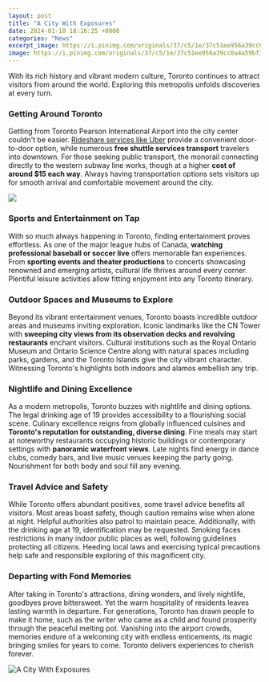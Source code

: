 ```yaml
---
layout: post
title: "A City With Exposures"
date: 2024-01-10 18:16:25 +0000
categories: "News"
excerpt_image: https://i.pinimg.com/originals/37/c5/1e/37c51ee956a39cc0a4a59bf37af0f0ee.jpg
image: https://i.pinimg.com/originals/37/c5/1e/37c51ee956a39cc0a4a59bf37af0f0ee.jpg
---
```


With its rich history and vibrant modern culture, Toronto continues to attract visitors from around the world. Exploring this metropolis unfolds discoveries at every turn.
### Getting Around Toronto  
Getting from Toronto Pearson International Airport into the city center couldn't be easier. [Rideshare services like Uber](https://thetopnews.github.io/the-complete-guide-to-becoming-a-web-developer/) provide a convenient door-to-door option, while numerous **free shuttle services transport** travelers into downtown. For those seeking public transport, the monorail connecting directly to the western subway line works, though at a higher **cost of around $15 each way**. Always having transportation options sets visitors up for smooth arrival and comfortable movement around the city.

![](https://www.adorama.com/alc/wp-content/uploads/2021/03/double-exposure-cityscape-feature.jpg)
### Sports and Entertainment on Tap
With so much always happening in Toronto, finding entertainment proves effortless. As one of the major league hubs of Canada, **watching professional baseball or soccer live** offers memorable fan experiences. From **sporting events and theater productions** to concerts showcasing renowned and emerging artists, cultural life thrives around every corner. Plentiful leisure activities allow fitting enjoyment into any Toronto itinerary.  
### Outdoor Spaces and Museums to Explore
Beyond its vibrant entertainment venues, Toronto boasts incredible outdoor areas and museums inviting exploration. Iconic landmarks like the CN Tower with **sweeping city views from its observation decks and revolving restaurants** enchant visitors. Cultural institutions such as the Royal Ontario Museum and Ontario Science Centre along with natural spaces including parks, gardens, and the Toronto Islands give the city vibrant character. Witnessing Toronto's highlights both indoors and alamos embellish any trip.
### Nightlife and Dining Excellence 
As a modern metropolis, Toronto buzzes with nightlife and dining options. The legal drinking age of 19 provides accessibility to a flourishing social scene. Culinary excellence reigns from globally influenced cuisines and **Toronto's reputation for outstanding, diverse dining**. Fine meals may start at noteworthy restaurants occupying historic buildings or contemporary settings with **panoramic waterfront views**. Late nights find energy in dance clubs, comedy bars, and live music venues keeping the party going. Nourishment for both body and soul fill any evening.
### Travel Advice and Safety 
While Toronto offers abundant positives, some travel advice benefits all visitors. Most areas boast safety, though caution remains wise when alone at night. Helpful authorities also patrol to maintain peace. Additionally, with the drinking age at 19, identification may be requested. Smoking faces restrictions in many indoor public places as well, following guidelines protecting all citizens. Heeding local laws and exercising typical precautions help safe and responsible exploring of this magnificent city.
### Departing with Fond Memories  
After taking in Toronto's attractions, dining wonders, and lively nightlife, goodbyes prove bittersweet. Yet the warm hospitality of residents leaves lasting warmth in departure. For generations, Toronto has drawn people to make it home, such as the writer who came as a child and found prosperity through the peaceful melting pot. Vanishing into the airport crowds, memories endure of a welcoming city with endless enticements, its magic bringing smiles for years to come. Toronto delivers experiences to cherish forever.

![A City With Exposures](https://i.pinimg.com/originals/37/c5/1e/37c51ee956a39cc0a4a59bf37af0f0ee.jpg)